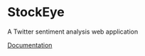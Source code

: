 # StockEye
A Twitter sentiment analysis web application

[Documentation](https://stocksense.github.io)
